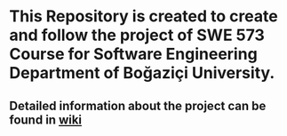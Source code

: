 # This Repository is created to create and follow the project of SWE 573 Course for Software Engineering Department of Boğaziçi University.

## Detailed information about the project can be found in [wiki](https://github.com/AhmetZ06/SWE-573---Ahmet-Dolma-/wiki)
